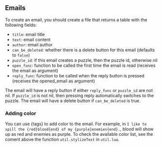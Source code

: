 ## Emails

To create an email, you should create a file that returns a table with the following fields:
- `title`: email title
- `text`: email content
- `author`: email author
- `can_be_deleted`: whether there is a delete button for this email (defaults to `false`)
- `puzzle_id`: if this email creates a puzzle, then the puzzle id, otherwise nil
- `open_func`: function to be called the first time the email is read (receives the email as argument)
- `reply_func`: function to be called when the reply button is pressed (receives the opened\_email as argument)

The email will have a reply button if either `reply_func` or `puzzle_id` are not nil. If `puzzle_id` is not nil, then pressing reply automatically switches to the puzzle.
The email will have a delete button if `can_be_deleted` is true.

### Adding color
You can use {tags} to add color to the email. For example, in `I like to spill the {red}blood{end} of my {purple}enemies{end}.`, blood will show up as red and enemies as purple. To check the available color list, see the coment above the function `util.stylizeText` in `util.lua`.
